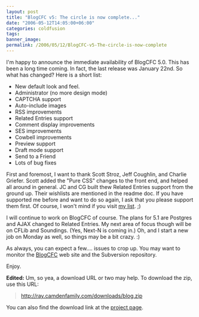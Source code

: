 ```yaml
---
layout: post
title: "BlogCFC v5: The circle is now complete..."
date: "2006-05-12T14:05:00+06:00"
categories: coldfusion 
tags: 
banner_image: 
permalink: /2006/05/12/BlogCFC-v5-The-circle-is-now-complete
---
```


I'm happy to announce the immediate availability of BlogCFC 5.0. This has been a long time coming. In fact, the last release was January 22nd. So what has changed? Here is a short list:

<ul>
<li>New default look and feel.
<li>Administrator (no more design mode)
<li>CAPTCHA support
<li>Auto-include images
<li>RSS improvements
<li>Related Entries support
<li>Comment display improvements
<li>SES improvements
<li>Cowbell improvements
<li>Preview support
<li>Draft mode support
<li>Send to a Friend
<li>Lots of bug fixes
</ul>

First and foremost, I want to thank Scott Stroz, Jeff Coughlin, and Charlie Griefer. Scott added the "Pure CSS" changes to the front end, and helped all around in general. JC and CG built thew Related Entries support from the ground up. Their wishlists are mentioned in the readme doc. If you have supported me before and want to do so again, I ask that you please support them first. Of course, I won't mind if you visit <a href="http://www.amazon.com/o/registry/2TCL1D08EZEYE">my list</a>. ;)

I will continue to work on BlogCFC of course. The plans for 5.1 are Postgres and AJAX changed to Related Entries. My next area of focus though will be on CFLib and Soundings. (Yes, Next-N is coming in.) Oh, and I start a new job on Monday as well, so things may be a bit crazy. :)

As always, you can expect a few.... issues to crop up. You may want to monitor the <a href="http://www.blogcfc.com">BlogCFC</a> web site and the Subversion repository. 

Enjoy.

<b>Edited:</b> Um, so yea, a download URL or two may help. To download the zip, use this URL:

<blockquote>
<a href="http://ray.camdenfamily.com/downloads/blog.zip">http://ray.camdenfamily.com/downloads/blog.zip</a>
</blockquote>

You can also find the download link at the <a href="http://ray.camdenfamily.com/projects/blogcfc">project page</a>.